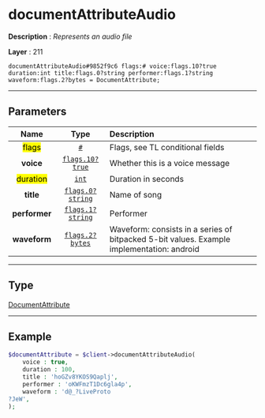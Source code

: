 # documentAttributeAudio

**Description** : *Represents an audio file*

**Layer** : 211

```tl
documentAttributeAudio#9852f9c6 flags:# voice:flags.10?true duration:int title:flags.0?string performer:flags.1?string waveform:flags.2?bytes = DocumentAttribute;
```

---

## Parameters

| Name | Type | Description |
| :---: | :---: | :--- |
| <mark>flags</mark> | [`#`](type/#) | Flags, see TL conditional fields |
| **voice** | [`flags.10?true`](type/true) | Whether this is a voice message |
| <mark>duration</mark> | [`int`](type/int) | Duration in seconds |
| **title** | [`flags.0?string`](type/string) | Name of song |
| **performer** | [`flags.1?string`](type/string) | Performer |
| **waveform** | [`flags.2?bytes`](type/bytes) | Waveform: consists in a series of bitpacked 5-bit values. Example implementation: android |

---

## Type

[DocumentAttribute](type/DocumentAttribute)

---

## Example

```php
$documentAttribute = $client->documentAttributeAudio(
	voice : true,
	duration : 100,
	title : 'hoGZv8YKOS9Qaplj',
	performer : 'oKWFmzT1Dc6gla4p',
	waveform : 'd@_?LiveProto?JeW',
);
```